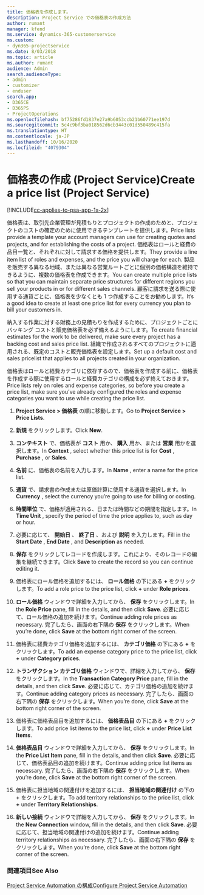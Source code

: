 ```yaml
---
title: 価格表を作成します。
description: Project Service での価格表の作成方法
author: rumant
manager: kfend
ms.service: dynamics-365-customerservice
ms.custom:
- dyn365-projectservice
ms.date: 8/03/2018
ms.topic: article
ms.author: rumant
audience: Admin
search.audienceType:
- admin
- customizer
- enduser
search.app:
- D365CE
- D365PS
- ProjectOperations
ms.openlocfilehash: bf75286fd1837e27a9b6053ccb21b60771ee197d
ms.sourcegitcommit: 5c4c9bf3ba018562d6cb3443c01d550489c415fa
ms.translationtype: HT
ms.contentlocale: ja-JP
ms.lasthandoff: 10/16/2020
ms.locfileid: "4079304"
---
```

# <a name="create-a-price-list-project-service"></a><span data-ttu-id="0e404-103">価格表の作成 (Project Service)</span><span class="sxs-lookup"><span data-stu-id="0e404-103">Create a price list (Project Service)</span></span>

[!INCLUDE[cc-applies-to-psa-app-1x-2x](../includes/cc-applies-to-psa-app-1x-2x.md)]

<span data-ttu-id="0e404-104">価格表は、取引先企業管理が見積もりとプロジェクトの作成のためと、プロジェクトのコストの確定のために使用できるテンプレートを提供します。</span><span class="sxs-lookup"><span data-stu-id="0e404-104">Price lists provide a template your account managers can use for creating quotes and projects, and for establishing the costs of a project.</span></span> <span data-ttu-id="0e404-105">価格表はロールと経費の品目一覧と、それぞれに対して請求する価格を提供します。</span><span class="sxs-lookup"><span data-stu-id="0e404-105">They provide a line item list of roles and expenses, and the price you will charge for each.</span></span> <span data-ttu-id="0e404-106">製品を販売する異なる地域、または異なる営業ルートごとに個別の価格構造を維持できるように、複数の価格表を作成できます。</span><span class="sxs-lookup"><span data-stu-id="0e404-106">You can create multiple price lists so that you can maintain separate price structures for different regions you sell your products in or for different sales channels.</span></span> <span data-ttu-id="0e404-107">顧客に請求を送る際に使用する通貨ごとに、価格表を少なくとも 1 つ作成することをお勧めします。</span><span class="sxs-lookup"><span data-stu-id="0e404-107">It’s a good idea to create at least one price list for every currency you plan to bill your customers in.</span></span>  
  
<span data-ttu-id="0e404-108">納入する作業に対する財務上の見積もりを作成するために、プロジェクトごとにバッキング コストと販売価格表を必ず備えるようにします。</span><span class="sxs-lookup"><span data-stu-id="0e404-108">To create financial estimates for the work to be delivered, make sure every project has a backing cost and sales price list.</span></span> <span data-ttu-id="0e404-109">組織で作成されるすべてのプロジェクトに適用される、既定のコストと販売価格表を設定します。</span><span class="sxs-lookup"><span data-stu-id="0e404-109">Set up a default cost and sales pricelist that applies to all projects created in your organization.</span></span>  
  
<span data-ttu-id="0e404-110">価格表はロールと経費カテゴリに依存するので、価格表を作成する前に、価格表を作成する際に使用するロールと経費カテゴリの構成を必ず終えておきます。</span><span class="sxs-lookup"><span data-stu-id="0e404-110">Price lists rely on roles and expense categories, so before you create a price list, make sure you’ve already configured the roles and expense categories you want to use while creating the price list.</span></span>  
  
1.  <span data-ttu-id="0e404-111">**Project Service > 価格表** の順に移動します。</span><span class="sxs-lookup"><span data-stu-id="0e404-111">Go to **Project Service > Price Lists**.</span></span>  
  
2.  <span data-ttu-id="0e404-112">**新規** をクリックします。</span><span class="sxs-lookup"><span data-stu-id="0e404-112">Click **New**.</span></span>  
  
3.  <span data-ttu-id="0e404-113">**コンテキスト** で、価格表が **コスト** 用か、 **購入** 用か、または **営業** 用かを選択します。</span><span class="sxs-lookup"><span data-stu-id="0e404-113">In **Context** , select whether this price list is for **Cost** , **Purchase** , or **Sales**.</span></span>  
  
4.  <span data-ttu-id="0e404-114">**名前** に、価格表の名前を入力します。</span><span class="sxs-lookup"><span data-stu-id="0e404-114">In **Name** , enter a name for the price list.</span></span>  
  
5.  <span data-ttu-id="0e404-115">**通貨** で、請求書の作成または原価計算に使用する通貨を選択します。</span><span class="sxs-lookup"><span data-stu-id="0e404-115">In **Currency** , select the currency you’re going to use for billing or costing.</span></span>  
  
6.  <span data-ttu-id="0e404-116">**時間単位** で、価格が適用される、日または時間などの期間を指定します。</span><span class="sxs-lookup"><span data-stu-id="0e404-116">In **Time Unit** , specify the period of time the price applies to, such as day or hour.</span></span>  
  
7.  <span data-ttu-id="0e404-117">必要に応じて、 **開始日** 、 **終了日** 、および **説明** を入力します。</span><span class="sxs-lookup"><span data-stu-id="0e404-117">Fill in the **Start Date** , **End Date** , and **Description** as needed.</span></span>  
  
8.  <span data-ttu-id="0e404-118">**保存** をクリックしてレコードを作成します。これにより、そのレコードの編集を継続できます。</span><span class="sxs-lookup"><span data-stu-id="0e404-118">Click **Save** to create the record so you can continue editing it.</span></span>  
  
9. <span data-ttu-id="0e404-119">価格表にロール価格を追加するには、 **ロール価格** の下にある **+** をクリックします。</span><span class="sxs-lookup"><span data-stu-id="0e404-119">To add a role price to the price list, click **+** under **Role prices**.</span></span>  
  
10. <span data-ttu-id="0e404-120">**ロール価格** ウィンドウで詳細を入力してから、 **保存** をクリックします。</span><span class="sxs-lookup"><span data-stu-id="0e404-120">In the **Role Price** pane, fill in the details, and then click **Save**.</span></span> <span data-ttu-id="0e404-121">必要に応じて、ロール価格の追加を続けます。</span><span class="sxs-lookup"><span data-stu-id="0e404-121">Continue adding role prices as necessary.</span></span> <span data-ttu-id="0e404-122">完了したら、画面の右下隅の **保存** をクリックします。</span><span class="sxs-lookup"><span data-stu-id="0e404-122">When you’re done, click **Save** at the bottom right corner of the screen.</span></span>  
  
11. <span data-ttu-id="0e404-123">価格表に経費カテゴリ価格を追加するには、 **カテゴリ価格** の下にある **+** をクリックします。</span><span class="sxs-lookup"><span data-stu-id="0e404-123">To add an expense category price to the price list, click **+** under **Category prices**.</span></span>  
  
12. <span data-ttu-id="0e404-124">**トランザクション カテゴリ価格** ウィンドウで、詳細を入力してから、 **保存** をクリックします。</span><span class="sxs-lookup"><span data-stu-id="0e404-124">In the **Transaction Category Price** pane, fill in the details, and then click **Save**.</span></span> <span data-ttu-id="0e404-125">必要に応じて、カテゴリ価格の追加を続けます。</span><span class="sxs-lookup"><span data-stu-id="0e404-125">Continue adding category prices as necessary.</span></span> <span data-ttu-id="0e404-126">完了したら、画面の右下隅の **保存** をクリックします。</span><span class="sxs-lookup"><span data-stu-id="0e404-126">When you’re done, click **Save** at the bottom right corner of the screen.</span></span>  
  
13. <span data-ttu-id="0e404-127">価格表に価格表品目を追加するには、 **価格表品目** の下にある **+** をクリックします。</span><span class="sxs-lookup"><span data-stu-id="0e404-127">To add price list items to the price list, click **+** under **Price List Items**.</span></span>  
  
14. <span data-ttu-id="0e404-128">**価格表品目** ウィンドウで詳細を入力してから、 **保存** をクリックします。</span><span class="sxs-lookup"><span data-stu-id="0e404-128">In the **Price List Item** pane, fill in the details, and then click **Save**.</span></span> <span data-ttu-id="0e404-129">必要に応じて、価格表品目の追加を続けます。</span><span class="sxs-lookup"><span data-stu-id="0e404-129">Continue adding price list items as necessary.</span></span> <span data-ttu-id="0e404-130">完了したら、画面の右下隅の **保存** をクリックします。</span><span class="sxs-lookup"><span data-stu-id="0e404-130">When you’re done, click **Save** at the bottom right corner of the screen.</span></span>  
  
15. <span data-ttu-id="0e404-131">価格表に担当地域の関連付けを追加するには、 **担当地域の関連付け** の下の **+** をクリックします。</span><span class="sxs-lookup"><span data-stu-id="0e404-131">To add territory relationships to the price list, click **+** under **Territory Relationships**.</span></span>  
  
16. <span data-ttu-id="0e404-132">**新しい接続** ウィンドウで詳細を入力してから、 **保存** をクリックします。</span><span class="sxs-lookup"><span data-stu-id="0e404-132">In the **New Connection** window, fill in the details, and then click **Save**.</span></span> <span data-ttu-id="0e404-133">必要に応じて、担当地域の関連付けの追加を続けます。</span><span class="sxs-lookup"><span data-stu-id="0e404-133">Continue adding territory relationships as necessary.</span></span> <span data-ttu-id="0e404-134">完了したら、画面の右下隅の **保存** をクリックします。</span><span class="sxs-lookup"><span data-stu-id="0e404-134">When you’re done, click **Save** at the bottom right corner of the screen.</span></span>  
  
### <a name="see-also"></a><span data-ttu-id="0e404-135">関連項目</span><span class="sxs-lookup"><span data-stu-id="0e404-135">See Also</span></span>  
 [<span data-ttu-id="0e404-136">Project Service Automation の構成</span><span class="sxs-lookup"><span data-stu-id="0e404-136">Configure Project Service Automation</span></span>](../psa/configure.md)
